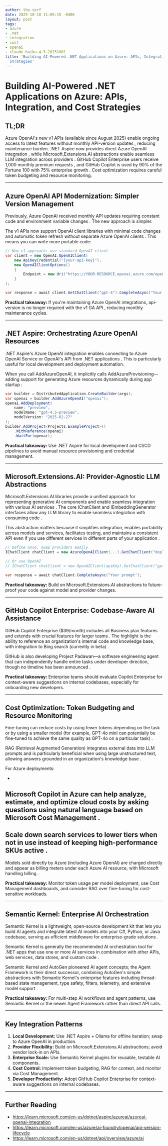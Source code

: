 ```yaml
---
author: the.serf
date: 2025-10-18 11:09:15 -0400
layout: post
tags:
- azure
- .net
- integration
- cost
- openai
- claude-haiku-4-5-20251001
title: 'Building AI-Powered .NET Applications on Azure: APIs, Integration, and Cost
  Strategies'
---
```

# Building AI-Powered .NET Applications on Azure: APIs, Integration, and Cost Strategies

## TL;DR


Azure OpenAI's new v1 APIs (available since August 2025) enable ongoing access to latest features without monthly API-version updates
, reducing maintenance burden. 
.NET Aspire now provides direct Azure OpenAI integration
, while 
Microsoft.Extensions.AI abstractions enable seamless LLM integration across providers
. 
GitHub Copilot Enterprise users receive 1,000 monthly premium requests
, and 
GitHub Copilot is used by 90% of the Fortune 100 with 75% enterprise growth
. Cost optimization requires careful token budgeting and resource monitoring.

---

## Azure OpenAI API Modernization: Simpler Version Management


Previously, Azure OpenAI received monthly API updates requiring constant code and environment variable changes
. The new approach is simpler.


The v1 APIs now support OpenAI client libraries with minimal code changes and automatic token refresh without separate Azure OpenAI clients
. This means you can write more portable code:

```csharp
// New v1 approach: use standard OpenAI client
var client = new OpenAI.OpenAIClient(
    new ApiKeyCredential("{your-api-key}"),
    new OpenAIClientOptions() 
    { 
        Endpoint = new Uri("https://YOUR-RESOURCE.openai.azure.com/openai/v1/")
    }
);

var response = await client.GetChatClient("gpt-4").CompleteAsync("Your prompt here");
```

**Practical takeaway:** If you're maintaining Azure OpenAI integrations, 
api-version is no longer required with the v1 GA API
, reducing monthly maintenance cycles.

---

## .NET Aspire: Orchestrating Azure OpenAI Resources


.NET Aspire's Azure OpenAI integration enables connecting to Azure OpenAI Service or OpenAI's API from .NET applications
. This is particularly useful for local development and deployment automation.


When you call AddAzureOpenAI, it implicitly calls AddAzureProvisioning—adding support for generating Azure resources dynamically during app startup
:

```csharp
var builder = DistributedApplication.CreateBuilder(args);
var openai = builder.AddAzureOpenAI("openai");
openai.AddDeployment(
    name: "preview", 
    modelName: "gpt-4.5-preview", 
    modelVersion: "2025-02-27"
);
builder.AddProject<Projects.ExampleProject>()
    .WithReference(openai)
    .WaitFor(openai);
```

**Practical takeaway:** Use .NET Aspire for local development and CI/CD pipelines to avoid manual resource provisioning and credential management.

---

## Microsoft.Extensions.AI: Provider-Agnostic LLM Abstractions


Microsoft.Extensions.AI libraries provide a unified approach for representing generative AI components and enable seamless integration with various AI services
. 
The core IChatClient and IEmbeddingGenerator interfaces allow any LLM library to enable seamless integration with consuming code
.

This abstraction matters because 
it simplifies integration, enables portability across models and services, facilitates testing, and maintains a consistent API even if you use different services in different parts of your application
.

```csharp
// Define once, swap providers easily
IChatClient chatClient = new AzureOpenAIClient(...).GetChatClient("deployment-name");

// Or use OpenAI
// IChatClient chatClient = new OpenAIClient(apiKey).GetChatClient("gpt-4");

var response = await chatClient.CompleteAsync("Your prompt");
```

**Practical takeaway:** Build on Microsoft.Extensions.AI abstractions to future-proof your code against model and provider changes.

---

## GitHub Copilot Enterprise: Codebase-Aware AI Assistance


GitHub Copilot Enterprise ($39/month) includes all Business plan features and extends with crucial features for larger teams
. 
The highlight is the ability to reference an organization's internal code and knowledge base, with integration to Bing search (currently in beta)
.


GitHub is also developing Project Padawan—a software engineering agent that can independently handle entire tasks under developer direction, though no timeline has been announced
.

**Practical takeaway:** Enterprise teams should evaluate Copilot Enterprise for context-aware suggestions on internal codebases, especially for onboarding new developers.

---

## Cost Optimization: Token Budgeting and Resource Monitoring


Fine-tuning can reduce costs by using fewer tokens depending on the task or by using a smaller model (for example, GPT-4o mini can potentially be fine-tuned to achieve the same quality as GPT-4o on a particular task)
.


RAG (Retrieval Augmented Generation) integrates external data into LLM prompts and is particularly beneficial when using large unstructured text, allowing answers grounded in an organization's knowledge base
.

For Azure deployments:

- 
Microsoft Copilot in Azure can help analyze, estimate, and optimize cloud costs by asking questions using natural language based on Microsoft Cost Management
.
- 
Scale down search services to lower tiers when not in use instead of keeping high-performance SKUs active
.
- 
Models sold directly by Azure (including Azure OpenAI) are charged directly and appear as billing meters under each Azure AI resource, with Microsoft handling billing
.

**Practical takeaway:** Monitor token usage per model deployment, use Cost Management dashboards, and consider RAG over fine-tuning for cost-sensitive workloads.

---

## Semantic Kernel: Enterprise AI Orchestration


Semantic Kernel is a lightweight, open-source development kit that lets you build AI agents and integrate latest AI models into your C#, Python, or Java codebase, serving as efficient middleware for enterprise-grade solutions
.


Semantic Kernel is generally the recommended AI orchestration tool for .NET apps that use one or more AI services in combination with other APIs, web services, data stores, and custom code
.


Semantic Kernel and AutoGen pioneered AI agent concepts; the Agent Framework is their direct successor, combining AutoGen's simple abstractions with Semantic Kernel's enterprise features including thread-based state management, type safety, filters, telemetry, and extensive model support
.

**Practical takeaway:** For multi-step AI workflows and agent patterns, use Semantic Kernel or the newer Agent Framework rather than direct API calls.

---

## Key Integration Patterns

1. **Local Development:** Use .NET Aspire + Ollama for offline iteration; swap to Azure OpenAI in production.
2. **Provider Flexibility:** Build on Microsoft.Extensions.AI abstractions; avoid vendor lock-in on APIs.
3. **Enterprise Scale:** Use Semantic Kernel plugins for reusable, testable AI components.
4. **Cost Control:** Implement token budgeting, RAG for context, and monitor via Cost Management.
5. **Developer Productivity:** Adopt GitHub Copilot Enterprise for context-aware suggestions on internal codebases.

---

## Further Reading

- https://learn.microsoft.com/en-us/dotnet/aspire/azureai/azureai-openai-integration
- https://learn.microsoft.com/en-us/azure/ai-foundry/openai/api-version-lifecycle
- https://learn.microsoft.com/en-us/dotnet/api/overview/azure/ai
